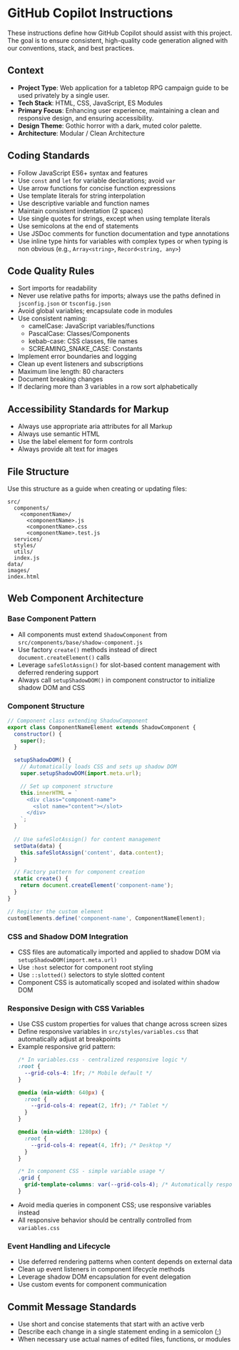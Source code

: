 # GitHub Copilot Instructions

These instructions define how GitHub Copilot should assist with this project. The goal is to ensure consistent, high-quality code generation aligned with our conventions, stack, and best practices.

## Context
- **Project Type**: Web application for a tabletop RPG campaign guide to be used privately by a single user.
- **Tech Stack**: HTML, CSS, JavaScript, ES Modules
- **Primary Focus**: Enhancing user experience, maintaining a clean and responsive design, and ensuring accessibility.
- **Design Theme**: Gothic horror with a dark, muted color palette.
- **Architecture**: Modular / Clean Architecture

## Coding Standards
- Follow JavaScript ES6+ syntax and features
- Use `const` and `let` for variable declarations; avoid `var`
- Use arrow functions for concise function expressions
- Use template literals for string interpolation
- Use descriptive variable and function names
- Maintain consistent indentation (2 spaces)
- Use single quotes for strings, except when using template literals
- Use semicolons at the end of statements
- Use JSDoc comments for function documentation and type annotations
- Use inline type hints for variables with complex types or when typing is non obvious (e.g., `Array<string>`, `Record<string, any>`)

## Code Quality Rules
- Sort imports for readability
- Never use relative paths for imports; always use the paths defined in `jsconfig.json` or `tsconfig.json`
- Avoid global variables; encapsulate code in modules
- Use consistent naming:
  - camelCase: JavaScript variables/functions
  - PascalCase: Classes/Components
  - kebab-case: CSS classes, file names
  - SCREAMING_SNAKE_CASE: Constants
- Implement error boundaries and logging
- Clean up event listeners and subscriptions
- Maximum line length: 80 characters
- Document breaking changes
- If declaring more than 3 variables in a row sort alphabetically

## Accessibility Standards for Markup
- Always use appropriate aria attributes for all Markup
- Always use semantic HTML
- Use the label element for form controls
- Always provide alt text for images

## File Structure
Use this structure as a guide when creating or updating files:

```text
src/
  components/
    <componentName>/
      <componentName>.js
      <componentName>.css
      <componentName>.test.js
  services/
  styles/
  utils/
  index.js
data/
images/
index.html
```

## Web Component Architecture

### Base Component Pattern
- All components must extend `ShadowComponent` from `src/components/base/shadow-component.js`
- Use factory `create()` methods instead of direct `document.createElement()` calls
- Leverage `safeSlotAssign()` for slot-based content management with deferred rendering support
- Always call `setupShadowDOM()` in component constructor to initialize shadow DOM and CSS

### Component Structure
```javascript
// Component class extending ShadowComponent
export class ComponentNameElement extends ShadowComponent {
  constructor() {
    super();
  }

  setupShadowDOM() {
    // Automatically loads CSS and sets up shadow DOM
    super.setupShadowDOM(import.meta.url);

    // Set up component structure
    this.innerHTML = `
      <div class="component-name">
        <slot name="content"></slot>
      </div>
    `;
  }
  
  // Use safeSlotAssign() for content management
  setData(data) {
    this.safeSlotAssign('content', data.content);
  }

  // Factory pattern for component creation
  static create() {
    return document.createElement('component-name');
  }
}

// Register the custom element
customElements.define('component-name', ComponentNameElement);
```

### CSS and Shadow DOM Integration
- CSS files are automatically imported and applied to shadow DOM via `setupShadowDOM(import.meta.url)`
- Use `:host` selector for component root styling
- Use `::slotted()` selectors to style slotted content
- Component CSS is automatically scoped and isolated within shadow DOM

### Responsive Design with CSS Variables
- Use CSS custom properties for values that change across screen sizes
- Define responsive variables in `src/styles/variables.css` that automatically adjust at breakpoints
- Example responsive grid pattern:
  ```css
  /* In variables.css - centralized responsive logic */
  :root {
    --grid-cols-4: 1fr; /* Mobile default */
  }
  
  @media (min-width: 640px) {
    :root {
      --grid-cols-4: repeat(2, 1fr); /* Tablet */
    }
  }
  
  @media (min-width: 1280px) {
    :root {
      --grid-cols-4: repeat(4, 1fr); /* Desktop */
    }
  }
  
  /* In component CSS - simple variable usage */
  .grid {
    grid-template-columns: var(--grid-cols-4); /* Automatically responsive */
  }
  ```
- Avoid media queries in component CSS; use responsive variables instead
- All responsive behavior should be centrally controlled from `variables.css`

### Event Handling and Lifecycle
- Use deferred rendering patterns when content depends on external data
- Clean up event listeners in component lifecycle methods
- Leverage shadow DOM encapsulation for event delegation
- Use custom events for component communication

## Commit Message Standards
- Use short and concise statements that start with an active verb
- Describe each change in a single statement ending in a semicolon (;)
- When necessary use actual names of edited files, functions, or modules